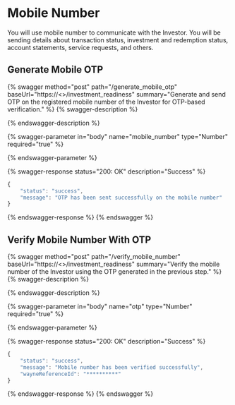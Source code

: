 # Mobile Number

You will use mobile number to communicate with the Investor. You will be sending details about transaction status, investment and redemption status, account statements, service requests, and others.

## Generate Mobile OTP

{% swagger method="post" path="/generate_mobile_otp" baseUrl="https://<<BASE URL>>/investment_readiness" summary="Generate and send OTP on the registered mobile number of the Investor for OTP-based verification." %}
{% swagger-description %}

{% endswagger-description %}

{% swagger-parameter in="body" name="mobile_number" type="Number" required="true" %}

{% endswagger-parameter %}

{% swagger-response status="200: OK" description="Success" %}
```javascript
{
    "status": "success",
    "message": "OTP has been sent successfully on the mobile number"
}
```
{% endswagger-response %}
{% endswagger %}

## Verify Mobile Number With OTP

{% swagger method="post" path="/verify_mobile_number" baseUrl="https://<<BASE URL>>/investment_readiness" summary="Verify the mobile number of the Investor using the OTP generated in the previous step." %}
{% swagger-description %}

{% endswagger-description %}

{% swagger-parameter in="body" name="otp" type="Number" required="true" %}

{% endswagger-parameter %}

{% swagger-response status="200: OK" description="Success" %}
```javascript
{
    "status": "success",
    "message": "Mobile number has been verified successfully",
    "wayneReferenceId": "**********"
}
```
{% endswagger-response %}
{% endswagger %}
